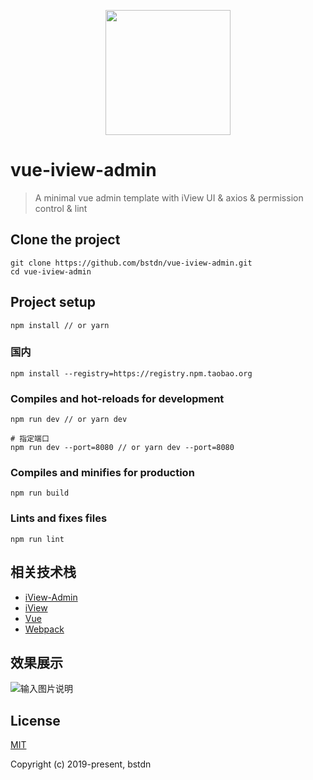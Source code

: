 <p align="center">
    <a href="https://cn.vuejs.org">
        <img width="200" src="https://cn.vuejs.org/images/logo.png">
    </a>
</p>

# vue-iview-admin

> A minimal vue admin template with iView UI & axios & permission control & lint

## Clone the project
```
git clone https://github.com/bstdn/vue-iview-admin.git
cd vue-iview-admin
```

## Project setup
```
npm install // or yarn
```

### 国内
```
npm install --registry=https://registry.npm.taobao.org
```

### Compiles and hot-reloads for development
```
npm run dev // or yarn dev

# 指定端口
npm run dev --port=8080 // or yarn dev --port=8080
```

### Compiles and minifies for production
```
npm run build
```

### Lints and fixes files
```
npm run lint
```

## 相关技术栈

- [iView-Admin](https://github.com/iview/iview-admin)
- [iView](https://github.com/iview/iview)
- [Vue](https://github.com/vuejs/vue)
- [Webpack](https://github.com/webpack/webpack)

## 效果展示

![输入图片说明](https://images.gitee.com/uploads/images/2019/1123/123209_7b8c88d0_1185106.png "home.png")

## License

[MIT](https://github.com/bstdn/vue-iview-admin/blob/master/LICENSE)

Copyright (c) 2019-present, bstdn
